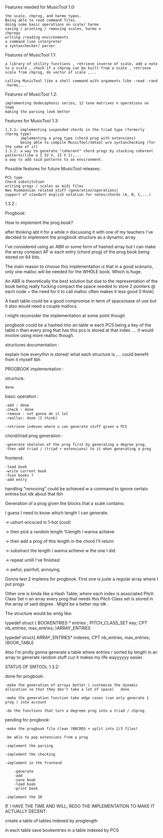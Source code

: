 Features needed for MusicTool 1.0: 
    
    the scale, chprog, and harmo types. 
    Being able to read command files. 
    doing some basic operations on scale/ harmo 
    saving / printing / removing scales, harmo n 
    chprogs
    writing /reading environments
    a command line interpreter
    a syntaxchecker/ parser

Features of MusicTool 1.1: 
   
    a library of utility functions , retrieve inverse of scale, add a note to a scale , check if a chprog can be built from a scale , retrieve scale from chprog, do vector of scale ,... 

    calling MusicTool like a shell command with arguments like -read -rand -harmo,...


Features of MusicTool 1.2: 
    
    implementing dodecaphonic series, 12 tone matrixes n operations on them 
    making the parsing look better

Features for MusicTool 1.3: 
    
    1.3.1: implementing suspended chords in the triad type (formerly chprog type)
           implementing a prog type (chord prog with extensions)
           being able to compile MusicTool/smtool w/o syntaxchecking (for the sake of it)
    1.3.2: a way to generate "coherent" chord progs by stacking coherent patterns(like a I IV V, II V I),...
    a way to add said patterns to an environment.

Possible features for future MusicTool releases: 
    
    PCS type
    Chord substitution
    writing progs / scales as midi files
    Neo Riemannian related stuff (generation/operations)
    support of standart english notation for notes/chords (A, B, C,...)


1.3.2 : 

Progbook: 

How to implement the prog book? 

after thinking abt it for a while n discussing it with one of my teachers I've decided to implement 
the progbook structure as a dynamic array.

I've considered using an ABR or some form of hashed array but I can make the array compact AF w each entry (chord prog) of the prog book 
being stored on 64 bits.

The main reason to choose this implementation is that in a good scenario, only one malloc will be needed for the WHOLE book. Which is huge. 

An ABR is theoretically the best solution but due to the representation of the book being really fucking compact the space needed to store 2 pointers @ each node + the need for it to call malloc often makes it less good (I think) 

A hash table could be a good compromise in term of space/ease of use but it also would need a couple mallocs. 

I might reconsider the implementation at some point though

progbook could be a hashed into an table w each PCS being a key of the table n then every prog that has this pcs is stored at that index ....
it would involve using more realloc though. 



structures documentation : 

explain how everythin is stored/ what each structure is ,...
could benefit from it myself tbh 


PROGBOOK implementation : 

structure: 

    done 

basic operation : 

    -add : done 
    -check : done 
    -remove : not gonna do it lol 
    -realloc: done (I think)

    -retrieve indexes where u can generate stuff given a PCS 

chord/triad prog generation : 

    -generate skeleton of the prog first by generating a degree prog. 
    -then add triad / (triad + extensions) to it when generating a prog 

frontend: 

    -load book 
    -write current book 
    -fuse books ? 
    -add entry 

handling "removing" could be achieved w a command to ignore certain entries but idk about that tbh 


Generation of a prog given the blocks that a scale contains: 


I guess I need to know which length I can generate. 

-> ushort encoced in 1-hot (cool)

-> then pick a random length %length I wanna achieve 

-> then add a prog of this length in the chord I'll return 

-> substract the length I wanna achieve w the one I did. 

-> repeat untill I've finished


-> awful; painfull; annoying 


Gonna test 2 implems for progbook. First one is juste a regular array where I put progs 

Other one is kinda like a Hash Table; where each index is associated Pitch Class Set 
n an array every prog that needs this Pitch Class set is stored in the array of said degree . 
Might be a better rep idk . 

The structure would be smtg like: 

typedef struct {
    BOOKENTRIES * entries ; 
    PITCH_CLASS_SET key; 
    CPT nb_entries, max_entries;
}ARRAY_ENTRIES 

typedef struct{ 
    ARRAY_ENTRIES* indexes;
    CPT nb_entries, max_entries; 
}BOOK_TABLE


Also I'm prolly gonna generate a table where entries r sorted by length in an array to generate random stuff cuz it makes my life wayyyyyy easier.


STATUS OF SMTOOL 1.3.2:

done for progbook: 

    -make the generation of arrays better ( customize the dynamic allocation so that they don't take a lot of space)   done 

    -make the generation function take edge cases (can only generate 1 prog ) into account

    -do the functions that turn a degreee prog into a triad / chprog


pending for progbook: 

    -make the progbook file clean (MACROS + split into 2/3 files)

    -be able to pop extensions from a prog

    -implement the parsing 

    -implement the checking 

    -implement in the frontend 

        -generate 
        -add 
        -save book 
        -load book 
        -print book
        
    -implement the IO


IF I HAVE THE TIME AND WILL; REDO THE IMPLEMENTATION TO MAKE IT ACTUALLY DECENT: 

create a table of tables indexed by proglength  

in each table save bookentries in a table indexed by PCS 

